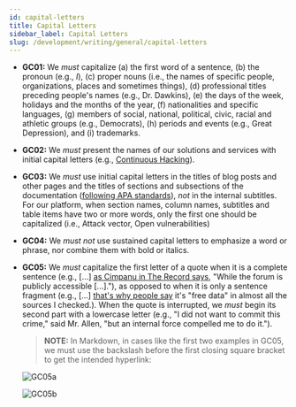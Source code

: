 ```yaml
---
id: capital-letters
title: Capital Letters
sidebar_label: Capital Letters
slug: /development/writing/general/capital-letters
---
```


* **GC01:** We *must* capitalize (a) the first word of a sentence,
  (b) the pronoun (e.g., *I*), (c) proper nouns
  (i.e., the names of specific people, organizations,
  places and sometimes things),
  (d) professional titles preceding people's names
  (e.g., Dr. Dawkins),
  (e) the days of the week, holidays and the months of the year,
  (f) nationalities and specific languages,
  (g) members of social, national, political,
  civic, racial and athletic groups (e.g., Democrats),
  (h) periods and events (e.g., Great Depression),
  and (i) trademarks.

* **GC02:** We *must* present the names of our solutions and services
  with initial capital letters (e.g., [Continuous Hacking](https://fluidattacks.com/services/continuous-hacking/)).

* **GC03:** We *must* use initial capital letters
  in the titles of blog posts and other pages
  and the titles of sections and subsections of the documentation
  ([following APA standards](https://capitalizemytitle.com/style/APA/)),
  *not* in the internal subtitles.
  For our platform, when section names,
  column names, subtitles and table items have two or more words, only the first
  one should be capitalized (i.e., Attack vector, Open vulnerabilities)

* **GC04:** We *must not* use sustained capital letters
  to emphasize a word or phrase,
  nor combine them with bold or italics.

* **GC05:** We *must* capitalize the first letter of a quote
  when it is a complete sentence
  (e.g., [...\] [as Cimpanu in The Record says](https://fluidattacks.com/blog/facebook-data-leak/),
  "While the forum is publicly accessible [...]."),
  as opposed to when it is only a sentence fragment
  (e.g., [...\] [that's why people say](https://fluidattacks.com/blog/facebook-data-leak/)
  it's "free data" in almost all the sources I checked.).
  When the quote is interrupted,
  we *must* begin its second part with a lowercase letter
  (e.g., "I did not want to commit this crime," said Mr. Allen,
  "but an internal force compelled me to do it.").

  > **NOTE:**
  > In Markdown, in cases like the first two examples in GC05,
  > we must use the backslash before the first closing square bracket
  > to get the intended hyperlink:

  ![GC05a](https://res.cloudinary.com/fluid-attacks/image/upload/v1624293927/docs/development/writing/gca_zep3c2.webp)

  ![GC05b](https://res.cloudinary.com/fluid-attacks/image/upload/v1624293927/docs/development/writing/gcb_kreyml.webp)
